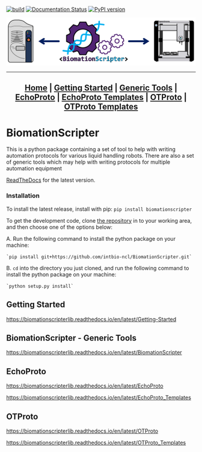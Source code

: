 [![build](https://github.com/intbio-ncl/BiomationScripterLib/actions/workflows/pytest.yml/badge.svg)](https://github.com/intbio-ncl/BiomationScripterLib/actions/workflows/pytest.yml) [![Documentation Status](https://readthedocs.org/projects/biomationscripterlib/badge/?version=latest)](https://biomationscripterlib.readthedocs.io/en/latest/?badge=latest) [![PyPI version](https://badge.fury.io/py/BiomationScripter.svg)](https://badge.fury.io/py/BiomationScripter)

<center>
<a href = "https://readthedocs.org/projects/biomationscripterlib/badge/?version=latest">
<img src="docs/wiki-images/Graphical_Abstract.png" alt = "BiomationScripter Logo" width = "600"/>
</a>

---

[Home](docs/index.md) |
[Getting Started](docs/Getting-Started.md) |
[Generic Tools](docs/BiomationScripter.md) |
[EchoProto](docs/EchoProto.md) |
[EchoProto Templates](docs/EchoProto_Templates.md) |
[OTProto](docs/OTProto.md) |
[OTProto Templates](docs/OTProto_Templates.md)
---
</center>

# BiomationScripter

This is a python package containing a set of tool to help with writing automation protocols for various liquid handling robots. There are also a set of generic tools which may help with writing protocols for multiple automation equipment

[ReadTheDocs](https://biomationscripterlib.readthedocs.io/en/latest/) for the latest version.

### Installation

To install the latest release, install with pip: `pip install biomationscripter`

To get the development code, clone [the repository](https://github.com/intbio-ncl/BiomationScripter) in to your working area, and then choose one of the options below:

A. Run the following command to install the python package on your machine:

    `pip install git+https://github.com/intbio-ncl/BiomationScripter.git`

B. `cd` into the directory you just cloned, and run the following command to install the python package on your machine:

    `python setup.py install`

## Getting Started
https://biomationscripterlib.readthedocs.io/en/latest/Getting-Started

## BiomationScripter - Generic Tools
https://biomationscripterlib.readthedocs.io/en/latest/BiomationScripter

## EchoProto
https://biomationscripterlib.readthedocs.io/en/latest/EchoProto

https://biomationscripterlib.readthedocs.io/en/latest/EchoProto_Templates

## OTProto
https://biomationscripterlib.readthedocs.io/en/latest/OTProto

https://biomationscripterlib.readthedocs.io/en/latest/OTProto_Templates
